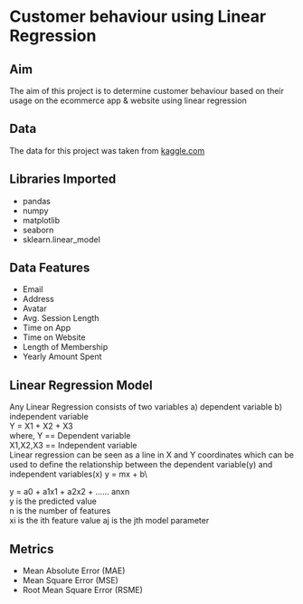 # Customer behaviour using Linear Regression
## Aim 
The aim of this project is to determine customer behaviour based on their usage on the ecommerce app & website using linear regression 
## Data 
The data for this project was taken from [kaggle.com](https://www.kaggle.com/gauravc007/linear-regression-e-commerce-customers/data) 
## Libraries Imported
- pandas
- numpy
- matplotlib
- seaborn
- sklearn.linear_model

## Data Features
- Email
- Address  
- Avatar 
- Avg. Session Length
- Time on App
- Time on Website
- Length of Membership
- Yearly Amount Spent

## Linear Regression Model
Any Linear Regression consists of two variables a) dependent variable b) independent variable\
Y = X1 + X2 + X3\
where, Y == Dependent variable\
       X1,X2,X3 == Independent variable\
Linear regression can be seen as a line in X and Y coordinates which can be used to define the relationship between the dependent variable(y) and independent variables(x)
y = mx + b\

y = a0 + a1x1 + a2x2 + ...... anxn\
y is the predicted value\
n is the number of features\
xi is the ith feature value
aj is the jth model parameter

## Metrics
- Mean Absolute Error (MAE)
- Mean Square Error (MSE)
- Root Mean Square Error (RSME)





